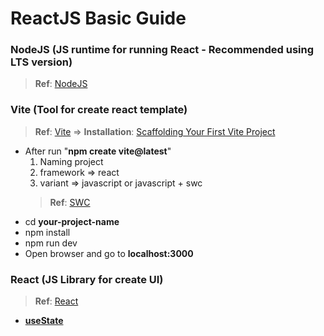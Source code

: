 # ReactJS Basic Guide

### NodeJS (JS runtime for running React - Recommended using LTS version)
> **Ref**: [NodeJS](https://nodejs.org/en)

### Vite (Tool for create react template)
> **Ref**: [Vite](https://vitejs.dev/) => **Installation**: [Scaffolding Your First Vite Project](https://vitejs.dev/guide/#scaffolding-your-first-vite-project)
- After run "**npm create vite@latest**"
	1) Naming project
	2) framework => react
	3) variant => javascript or javascript + swc
	> **Ref**: [SWC](https://swc.rs/)
- cd **your-project-name**
- npm install
- npm run dev
- Open browser and go to **localhost:3000**

### React (JS Library for create UI)
> **Ref**: [React](https://react.dev/)
- [**useState**](https://react.dev/reference/react/useState)
